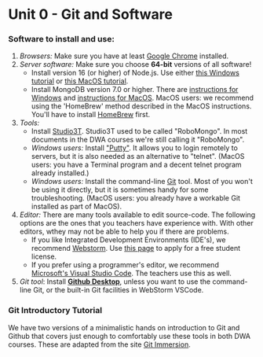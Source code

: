 # Unit 0 - Git and Software

### Software to install and use:

1. _Browsers:_ Make sure you have at least [Google Chrome](https://www.google.com/chrome/browser/desktop/index.html) installed.
1. _Server software:_ Make sure you choose **64-bit** versions of all software!
   - Install version 16 (or higher) of Node.js. Use either [this Windows tutorial](https://nodejs.dev/en/download/package-manager/#windows-1)
     or [this MacOS tutorial](https://nodejs.dev/en/download/package-manager/#macos).
   - Install MongoDB version 7.0 or higher. There are [instructions for Windows](https://www.mongodb.com/docs/manual/tutorial/install-mongodb-on-windows/) and [instructions for MacOS](https://www.mongodb.com/docs/manual/tutorial/install-mongodb-on-os-x/). MacOS users: we recommend using the 'HomeBrew' method described in the MacOS instructions. You'll have to install [HomeBrew](https://brew.sh/) first.
1. _Tools:_
   - Install [Studio3T](https://studio3t.com/download-studio3t-free/). Studio3T used to be called "RoboMongo". In most documents in the DWA courses we're still calling it "RoboMongo".
   - _Windows users:_ Install ["Putty"](http://www.putty.org/). It allows you to login remotely to servers, but it is also needed as an alternative to "telnet". (MacOS users: you have a Terminal program and a decent telnet program already installed.)
   - _Windows users:_ Install the command-line [Git](https://git-scm.com/) tool. Most of you won't be using it directly, but it is sometimes handy for some troubleshooting. (MacOS users: you already have a workable Git installed as part of MacOS).
1. _Editor:_ There are many tools available to edit source-code. The following options are the ones that you teachers have experience with. With other editors, wthey may not be able to help you if there are problems.
   - If you like Integrated Development Environments (IDE's), we recommend [Webstorm](https://www.jetbrains.com/webstorm/). Use [this page](https://www.jetbrains.com/student/) to apply for a free student license.
   - If you prefer using a programmer's editor, we recommend [Microsoft's Visual Studio Code](https://code.visualstudio.com/). The teachers use this as well.
1. _Git tool_: Install **[Github Desktop](https://desktop.github.com)**, unless you want to use the command-line Git, or the built-in Git facilities in WebStorm VSCode.

### Git Introductory Tutorial

We have two versions of a minimalistic hands on introduction
to Git and Github that covers just enough to comfortably use these
tools in both DWA courses.
These are adapted from the site [Git Immersion](http://gitimmersion.com/).
